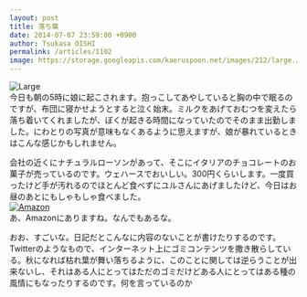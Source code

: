 ```yaml
---
layout: post
title: 落ち葉
date: 2014-07-07 23:59:00 +0900
author: Tsukasa OISHI
permalink: /articles/1102
image: https://storage.googleapis.com/kaeruspoon.net/images/212/large.JPG?1404744782
---
```



![Large](https://storage.googleapis.com/kaeruspoon.net/images/212/large.JPG?1404744782)  
今日も朝の5時に娘に起こされます。抱っこしてあやしていると胸の中で眠るのですが、布団に寝かせようとすると泣く始末。ミルクをあげておむつを変えたら落ち着いてくれましたが、ぼくが起きる時間になっていたのでそのまま出勤しました。にわとりの写真が意味もなくあるように思えますが、娘が暴れているときはこんな感じかもしれません。  

会社の近くにナチュラルローソンがあって、そこにイタリアのチョコレートのお菓子が売っているのです。ウェハースでおいしい。300円くらいします。一度買ったけど手が汚れるのでほとんど食べずにユルさんにあげましたけど、今日はお昼のあとにもしゃもしゃ食べました。  
[![Amazon](https://images-na.ssl-images-amazon.com/images/I/31CSQaVRo1L._SL160_.jpg)](http://www.amazon.co.jp/%E3%83%AD%E3%83%BC%E3%82%AB%E3%83%BC-%E3%83%AD%E3%83%BC%E3%82%AB%E3%83%BC-%E3%82%A6%E3%82%A8%E3%83%8F%E3%83%BC%E3%82%B9-%E3%82%AB%E3%82%AB%E3%82%AA-%E8%BC%B8%E5%85%A5%E8%8F%93%E5%AD%90/dp/B003BI2NUI%3FSubscriptionId%3DAKIAIKJECTBTL3JTYTKA%26tag%3Dkaeruspoon-22%26linkCode%3Dxm2%26camp%3D2025%26creative%3D165953%26creativeASIN%3DB003BI2NUI)  
あ、Amazonにありますね。なんでもあるな。  

おお、すごいな。日記だとこんなに内容のないことが書けたりするのです。Twitterのようなもので、インターネット上にゴミコンテンツを撒き散らしている。秋になれば枯れ葉が舞い落ちるように、このことに関しては逆らうことが出来ないし、それはある人にとってはただのゴミだけどある人にとってはある種の風情にもなったりするのです。何を言っているのか  
